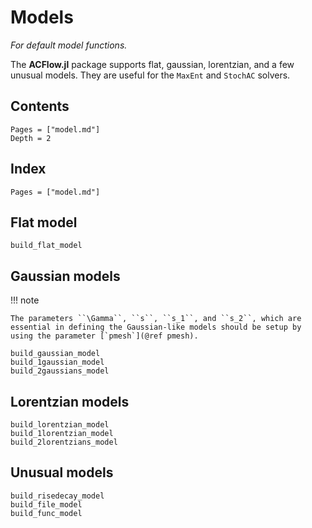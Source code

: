 # Models

*For default model functions.*

The **ACFlow.jl** package supports flat, gaussian, lorentzian, and a few unusual models. They are useful for the `MaxEnt` and `StochAC` solvers.

## Contents

```@contents
Pages = ["model.md"]
Depth = 2
```

## Index

```@index
Pages = ["model.md"]
```

## Flat model

```@docs
build_flat_model
```

## Gaussian models

!!! note

    The parameters ``\Gamma``, ``s``, ``s_1``, and ``s_2``, which are essential in defining the Gaussian-like models should be setup by using the parameter [`pmesh`](@ref pmesh).

```@docs
build_gaussian_model
build_1gaussian_model
build_2gaussians_model
```

## Lorentzian models

```@docs
build_lorentzian_model
build_1lorentzian_model
build_2lorentzians_model
```

## Unusual models

```@docs
build_risedecay_model
build_file_model
build_func_model
```
